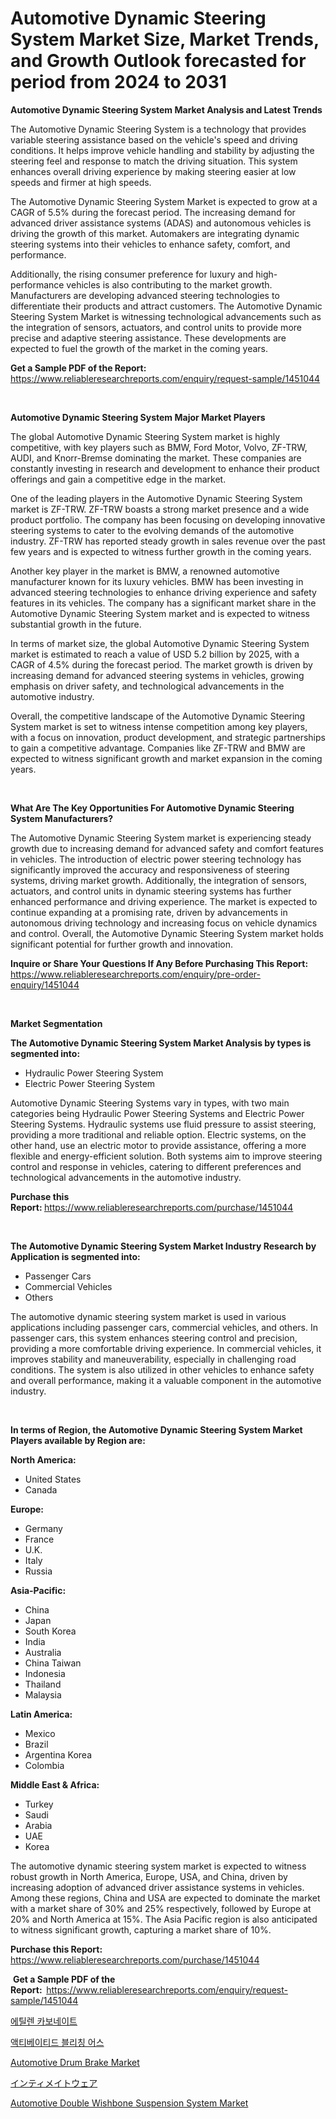<p><h1>Automotive Dynamic Steering System Market Size, Market Trends, and Growth Outlook forecasted for period from 2024 to 2031</h1></p><p><strong>Automotive Dynamic Steering System Market Analysis and Latest Trends</strong></p>
<p><p>The Automotive Dynamic Steering System is a technology that provides variable steering assistance based on the vehicle's speed and driving conditions. It helps improve vehicle handling and stability by adjusting the steering feel and response to match the driving situation. This system enhances overall driving experience by making steering easier at low speeds and firmer at high speeds.</p><p>The Automotive Dynamic Steering System Market is expected to grow at a CAGR of 5.5% during the forecast period. The increasing demand for advanced driver assistance systems (ADAS) and autonomous vehicles is driving the growth of this market. Automakers are integrating dynamic steering systems into their vehicles to enhance safety, comfort, and performance.</p><p>Additionally, the rising consumer preference for luxury and high-performance vehicles is also contributing to the market growth. Manufacturers are developing advanced steering technologies to differentiate their products and attract customers. The Automotive Dynamic Steering System Market is witnessing technological advancements such as the integration of sensors, actuators, and control units to provide more precise and adaptive steering assistance. These developments are expected to fuel the growth of the market in the coming years.</p></p>
<p><strong>Get a Sample PDF of the Report:&nbsp;</strong> <a href="https://www.reliableresearchreports.com/enquiry/request-sample/1451044">https://www.reliableresearchreports.com/enquiry/request-sample/1451044</a></p>
<p>&nbsp;</p>
<p><strong>Automotive Dynamic Steering System Major Market Players</strong></p>
<p><p>The global Automotive Dynamic Steering System market is highly competitive, with key players such as BMW, Ford Motor, Volvo, ZF-TRW, AUDI, and Knorr-Bremse dominating the market. These companies are constantly investing in research and development to enhance their product offerings and gain a competitive edge in the market.</p><p>One of the leading players in the Automotive Dynamic Steering System market is ZF-TRW. ZF-TRW boasts a strong market presence and a wide product portfolio. The company has been focusing on developing innovative steering systems to cater to the evolving demands of the automotive industry. ZF-TRW has reported steady growth in sales revenue over the past few years and is expected to witness further growth in the coming years.</p><p>Another key player in the market is BMW, a renowned automotive manufacturer known for its luxury vehicles. BMW has been investing in advanced steering technologies to enhance driving experience and safety features in its vehicles. The company has a significant market share in the Automotive Dynamic Steering System market and is expected to witness substantial growth in the future.</p><p>In terms of market size, the global Automotive Dynamic Steering System market is estimated to reach a value of USD 5.2 billion by 2025, with a CAGR of 4.5% during the forecast period. The market growth is driven by increasing demand for advanced steering systems in vehicles, growing emphasis on driver safety, and technological advancements in the automotive industry.</p><p>Overall, the competitive landscape of the Automotive Dynamic Steering System market is set to witness intense competition among key players, with a focus on innovation, product development, and strategic partnerships to gain a competitive advantage. Companies like ZF-TRW and BMW are expected to witness significant growth and market expansion in the coming years.</p></p>
<p>&nbsp;</p>
<p><strong>What Are The Key Opportunities For Automotive Dynamic Steering System Manufacturers?</strong></p>
<p><p>The Automotive Dynamic Steering System market is experiencing steady growth due to increasing demand for advanced safety and comfort features in vehicles. The introduction of electric power steering technology has significantly improved the accuracy and responsiveness of steering systems, driving market growth. Additionally, the integration of sensors, actuators, and control units in dynamic steering systems has further enhanced performance and driving experience. The market is expected to continue expanding at a promising rate, driven by advancements in autonomous driving technology and increasing focus on vehicle dynamics and control. Overall, the Automotive Dynamic Steering System market holds significant potential for further growth and innovation.</p></p>
<p><strong>Inquire or Share Your Questions If Any Before Purchasing This Report:</strong> <a href="https://www.reliableresearchreports.com/enquiry/pre-order-enquiry/1451044">https://www.reliableresearchreports.com/enquiry/pre-order-enquiry/1451044</a></p>
<p>&nbsp;</p>
<p><strong>Market Segmentation</strong></p>
<p><strong>The Automotive Dynamic Steering System Market Analysis by types is segmented into:</strong></p>
<p><ul><li>Hydraulic Power Steering System</li><li>Electric Power Steering System</li></ul></p>
<p><p>Automotive Dynamic Steering Systems vary in types, with two main categories being Hydraulic Power Steering Systems and Electric Power Steering Systems. Hydraulic systems use fluid pressure to assist steering, providing a more traditional and reliable option. Electric systems, on the other hand, use an electric motor to provide assistance, offering a more flexible and energy-efficient solution. Both systems aim to improve steering control and response in vehicles, catering to different preferences and technological advancements in the automotive industry.</p></p>
<p><strong>Purchase this Report:&nbsp;</strong><a href="https://www.reliableresearchreports.com/purchase/1451044">https://www.reliableresearchreports.com/purchase/1451044</a></p>
<p>&nbsp;</p>
<p><strong>The Automotive Dynamic Steering System Market Industry Research by Application is segmented into:</strong></p>
<p><ul><li>Passenger Cars</li><li>Commercial Vehicles</li><li>Others</li></ul></p>
<p><p>The automotive dynamic steering system market is used in various applications including passenger cars, commercial vehicles, and others. In passenger cars, this system enhances steering control and precision, providing a more comfortable driving experience. In commercial vehicles, it improves stability and maneuverability, especially in challenging road conditions. The system is also utilized in other vehicles to enhance safety and overall performance, making it a valuable component in the automotive industry.</p></p>
<p>&nbsp;</p>
<p><strong>In terms of Region, the Automotive Dynamic Steering System Market Players available by Region are:</strong></p>
<p>
    <p> <strong> North America: </strong>
        <ul>
            <li>United States</li>
            <li>Canada</li>
        </ul>
        </p> 
    <p> <strong> Europe: </strong>
        <ul>
            <li>Germany</li>
            <li>France</li>
            <li>U.K.</li>
            <li>Italy</li>
            <li>Russia</li>
        </ul>
        </p> 
    <p> <strong> Asia-Pacific: </strong>
        <ul>
            <li>China</li>
            <li>Japan</li>
            <li>South Korea</li>
            <li>India</li>
            <li>Australia</li>
            <li>China Taiwan</li>
            <li>Indonesia</li>
            <li>Thailand</li>
            <li>Malaysia</li>
        </ul>
        </p> 
    <p> <strong> Latin America: </strong>
        <ul>
            <li>Mexico</li>
            <li>Brazil</li>
            <li>Argentina Korea</li>
            <li>Colombia</li>
        </ul>
        </p> 
    <p> <strong> Middle East & Africa: </strong>
        <ul>
            <li>Turkey</li>
            <li>Saudi</li>
            <li>Arabia</li>
            <li>UAE</li>
            <li>Korea</li>
        </ul>
    </p>
    </p>
<p><p>The automotive dynamic steering system market is expected to witness robust growth in North America, Europe, USA, and China, driven by increasing adoption of advanced driver assistance systems in vehicles. Among these regions, China and USA are expected to dominate the market with a market share of 30% and 25% respectively, followed by Europe at 20% and North America at 15%. The Asia Pacific region is also anticipated to witness significant growth, capturing a market share of 10%.</p></p>
<p><strong>Purchase this Report: </strong><a href="https://www.reliableresearchreports.com/purchase/1451044">https://www.reliableresearchreports.com/purchase/1451044</a></p>
<p>&nbsp;<strong>Get a Sample PDF of the Report:&nbsp;&nbsp;</strong><a href="https://www.reliableresearchreports.com/enquiry/request-sample/1451044">https://www.reliableresearchreports.com/enquiry/request-sample/1451044</a></p>
<p><strong></strong></p>
<p><p><a href="https://medium.com/@gerry_almeida/%EC%97%90%EC%B9%AD-%EC%B9%B4%EB%B3%B4%EB%84%A4%EC%9D%B4%ED%8A%B8-%EC%8B%9C%EC%9E%A5-%EA%B7%9C%EB%AA%A8-%EC%8B%9C%EC%9E%A5-%EC%A0%84%EB%A7%9D-%EB%B0%8F-%EC%8B%9C%EC%9E%A5-%EC%98%88%EC%B8%A1-2024-2031-cfb4b649c6d5">에틸렌 카보네이트</a></p><p><a href="https://medium.com/@gerry_almeida/%ED%99%9C%EC%84%B1-%ED%91%9C%EB%B0%B1%EC%A7%80%EA%B5%AC-%EC%8B%9C%EC%9E%A5-2031%EB%85%84%EA%B9%8C%EC%A7%80%EC%9D%98-%EC%B6%94%EC%9D%B4-%EC%98%88%EC%B8%A1-%EB%B0%8F-%EA%B2%BD%EC%9F%81-%EB%B6%84%EC%84%9D-af3a37ae1c6c">액티베이티드 블리칭 어스</a></p><p><a href="https://github.com/pjcfca/Market-Research-Report-List-1/blob/main/automotive-drum-brake-market.md">Automotive Drum Brake Market</a></p><p><a href="https://medium.com/@deonnorth8/%E8%A6%AA%E5%AF%86%E3%81%AA%E3%82%A6%E3%82%A7%E3%82%A2%E5%B8%82%E5%A0%B4%E3%81%AE%E5%88%86%E6%9E%90-%E3%82%B0%E3%83%AD%E3%83%BC%E3%83%90%E3%83%AB%E7%94%A3%E6%A5%AD%E3%81%AE%E5%B1%95%E6%9C%9B%E3%81%A8%E4%BA%88%E6%B8%AC-2024%E5%B9%B4%E3%81%8B%E3%82%892031%E5%B9%B4-4b0784297407">インティメイトウェア</a></p><p><a href="https://github.com/johnbach50/Market-Research-Report-List-2/blob/main/automotive-double-wishbone-suspension-system-market.md">Automotive Double Wishbone Suspension System Market</a></p></p>